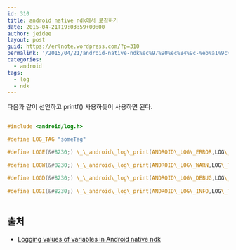 ```yaml
---
id: 310
title: android native ndk에서 로깅하기
date: 2015-04-21T19:03:59+00:00
author: jeidee
layout: post
guid: https://erlnote.wordpress.com/?p=310
permalink: '/2015/04/21/android-native-ndk%ec%97%90%ec%84%9c-%eb%a1%9c%ea%b9%85%ed%95%98%ea%b8%b0/'
categories:
  - android
tags:
  - log
  - ndk
---
```

다음과 같이 선언하고 printf() 사용하듯이 사용하면 된다.

```c
  
#include <android/log.h>

#define LOG_TAG "someTag"

#define LOGE(&#8230;) \_\_android\_log\_print(ANDROID\_LOG\_ERROR,LOG\_TAG,\\_\_VA\_ARGS\__)
  
#define LOGW(&#8230;) \_\_android\_log\_print(ANDROID\_LOG\_WARN,LOG\_TAG,\\_\_VA\_ARGS\__)
  
#define LOGD(&#8230;) \_\_android\_log\_print(ANDROID\_LOG\_DEBUG,LOG\_TAG,\\_\_VA\_ARGS\__)
  
#define LOGI(&#8230;) \_\_android\_log\_print(ANDROID\_LOG\_INFO,LOG\_TAG,\\_\_VA\_ARGS\__)
  
```

## 출처

  * [Logging values of variables in Android native ndk](http://stackoverflow.com/questions/12159316/logging-values-of-variables-in-android-native-ndk)